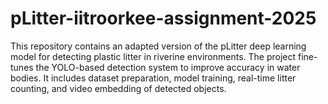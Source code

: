 # pLitter-iitroorkee-assignment-2025
This repository contains an adapted version of the pLitter deep learning model for detecting plastic litter in riverine environments. The project fine-tunes the YOLO-based detection system to improve accuracy in water bodies. It includes dataset preparation, model training, real-time litter counting, and video embedding of detected objects.
